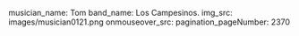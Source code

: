 musician_name: Tom
band_name: Los Campesinos.
img_src: images/musician0121.png
onmouseover_src: 
pagination_pageNumber: 2370